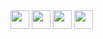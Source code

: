 <img src="https://github.com/user-attachments/assets/52d84c78-3ae2-4cb7-a58d-2fd7a4b8e2cc" width="30" height="30">
<img src="https://github.com/user-attachments/assets/947ba953-70ae-4bb8-945f-bc794448c2b7" width="30" height="30">
<img src="https://github.com/user-attachments/assets/cd0c819e-70aa-4ef7-88e3-2f570b6fd736" width="30" height="30">
<img src="https://github.com/user-attachments/assets/b28f8dd5-794a-445d-ac96-a9edfdfd6d29" width="30" height="30">
